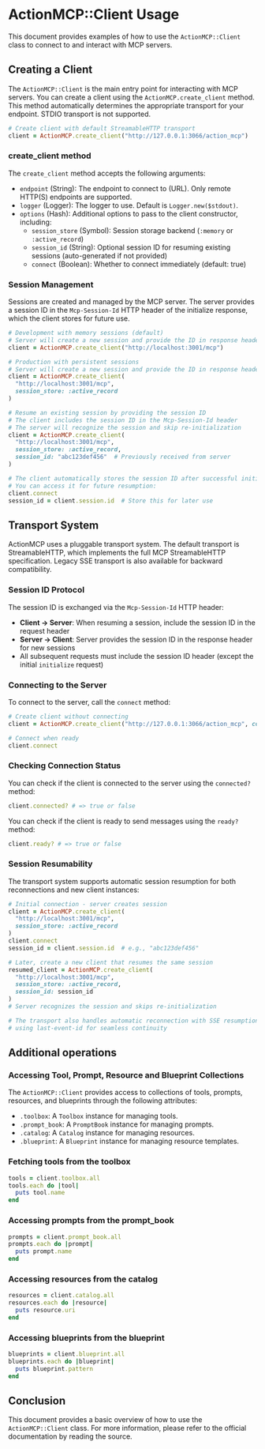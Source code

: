 # ActionMCP::Client Usage

This document provides examples of how to use the `ActionMCP::Client` class to connect to and interact with MCP servers.

## Creating a Client

The `ActionMCP::Client` is the main entry point for interacting with MCP servers. 
You can create a client using the `ActionMCP.create_client` method. 
This method automatically determines the appropriate transport for your endpoint. STDIO transport is not supported.

```ruby
# Create client with default StreamableHTTP transport
client = ActionMCP.create_client("http://127.0.0.1:3066/action_mcp")
```

### create_client method

The `create_client` method accepts the following arguments:

*   `endpoint` (String): The endpoint to connect to (URL). Only remote HTTP(S) endpoints are supported.
*   `logger` (Logger): The logger to use. Default is `Logger.new($stdout)`.
*   `options` (Hash): Additional options to pass to the client constructor, including:
    *   `session_store` (Symbol): Session storage backend (`:memory` or `:active_record`)
    *   `session_id` (String): Optional session ID for resuming existing sessions (auto-generated if not provided)
    *   `connect` (Boolean): Whether to connect immediately (default: true)

### Session Management

Sessions are created and managed by the MCP server. The server provides a session ID in the `Mcp-Session-Id` HTTP header of the initialize response, which the client stores for future use.

```ruby
# Development with memory sessions (default)
# Server will create a new session and provide the ID in response header
client = ActionMCP.create_client("http://localhost:3001/mcp")

# Production with persistent sessions
# Server will create a new session and provide the ID in response header
client = ActionMCP.create_client(
  "http://localhost:3001/mcp",
  session_store: :active_record
)

# Resume an existing session by providing the session ID
# The client includes the session ID in the Mcp-Session-Id header
# The server will recognize the session and skip re-initialization
client = ActionMCP.create_client(
  "http://localhost:3001/mcp",
  session_store: :active_record,
  session_id: "abc123def456"  # Previously received from server
)

# The client automatically stores the session ID after successful initialization
# You can access it for future resumption:
client.connect
session_id = client.session.id  # Store this for later use
```

## Transport System

ActionMCP uses a pluggable transport system. The default transport is StreamableHTTP, which implements the full MCP StreamableHTTP specification. Legacy SSE transport is also available for backward compatibility.

### Session ID Protocol

The session ID is exchanged via the `Mcp-Session-Id` HTTP header:
- **Client → Server**: When resuming a session, include the session ID in the request header
- **Server → Client**: Server provides the session ID in the response header for new sessions
- All subsequent requests must include the session ID header (except the initial `initialize` request)

### Connecting to the Server

To connect to the server, call the `connect` method:

```ruby
# Create client without connecting
client = ActionMCP.create_client("http://127.0.0.1:3066/action_mcp", connect: false)

# Connect when ready
client.connect
```

### Checking Connection Status

You can check if the client is connected to the server using the `connected?` method:

```ruby
client.connected? # => true or false
```

You can check if the client is ready to send messages using the `ready?` method:

```ruby
client.ready? # => true or false
```

### Session Resumability

The transport system supports automatic session resumption for both reconnections and new client instances:

```ruby
# Initial connection - server creates session
client = ActionMCP.create_client(
  "http://localhost:3001/mcp",
  session_store: :active_record
)
client.connect
session_id = client.session.id  # e.g., "abc123def456"

# Later, create a new client that resumes the same session
resumed_client = ActionMCP.create_client(
  "http://localhost:3001/mcp",
  session_store: :active_record,
  session_id: session_id
)
# Server recognizes the session and skips re-initialization

# The transport also handles automatic reconnection with SSE resumption
# using last-event-id for seamless continuity
```


## Additional operations

### Accessing Tool, Prompt, Resource and Blueprint Collections

The `ActionMCP::Client` provides access to collections of tools, prompts, resources, and blueprints through the following attributes:

*   `.toolbox`: A `Toolbox` instance for managing tools.
*   `.prompt_book`: A `PromptBook` instance for managing prompts.
*   `.catalog`: A `Catalog` instance for managing resources.
*   `.blueprint`: A `Blueprint` instance for managing resource templates.

### Fetching tools from the toolbox

```ruby
tools = client.toolbox.all
tools.each do |tool|
  puts tool.name
end
```

### Accessing prompts from the prompt_book

```ruby
prompts = client.prompt_book.all
prompts.each do |prompt|
  puts prompt.name
end
```

### Accessing resources from the catalog

```ruby
resources = client.catalog.all
resources.each do |resource|
  puts resource.uri
end
```

### Accessing blueprints from the blueprint

```ruby
blueprints = client.blueprint.all
blueprints.each do |blueprint|
  puts blueprint.pattern
end
```

## Conclusion

This document provides a basic overview of how to use the `ActionMCP::Client` class. 
For more information, please refer to the official documentation by reading the source.
